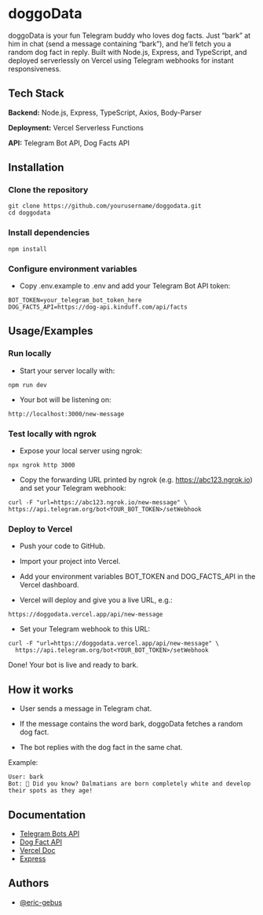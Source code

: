
# doggoData

doggoData is your fun Telegram buddy who loves dog facts. Just “bark” at him in chat (send a message containing “bark”), and he’ll fetch you a random dog fact in reply. Built with Node.js, Express, and TypeScript, and deployed serverlessly on Vercel using Telegram webhooks for instant responsiveness.

## Tech Stack

**Backend:** Node.js, Express, TypeScript, Axios, Body-Parser 

**Deployment:** Vercel Serverless Functions  

**API:** Telegram Bot API, Dog Facts API

## Installation

### Clone the repository

```
git clone https://github.com/yourusername/doggodata.git
cd doggodata
```

### Install dependencies
```
npm install
```

### Configure environment variables
- Copy .env.example to .env and add your Telegram Bot API token:
```
BOT_TOKEN=your_telegram_bot_token_here
DOG_FACTS_API=https://dog-api.kinduff.com/api/facts
```



## Usage/Examples

### Run locally
- Start your server locally with:
```
npm run dev
```

- Your bot will be listening on:
```
http://localhost:3000/new-message
```

### Test locally with ngrok
- Expose your local server using ngrok:
```
npx ngrok http 3000
```

- Copy the forwarding URL printed by ngrok (e.g. https://abc123.ngrok.io) and set your Telegram webhook:
```
curl -F "url=https://abc123.ngrok.io/new-message" \
https://api.telegram.org/bot<YOUR_BOT_TOKEN>/setWebhook
```

### Deploy to Vercel
- Push your code to GitHub.

- Import your project into Vercel.

- Add your environment variables BOT_TOKEN and DOG_FACTS_API in the Vercel dashboard.

- Vercel will deploy and give you a live URL, e.g.:
```
https://doggodata.vercel.app/api/new-message
```

- Set your Telegram webhook to this URL:
```
curl -F "url=https://doggodata.vercel.app/api/new-message" \
  https://api.telegram.org/bot<YOUR_BOT_TOKEN>/setWebhook
```

Done! Your bot is live and ready to bark.



## How it works
- User sends a message in Telegram chat.

- If the message contains the word bark, doggoData fetches a random dog fact.

- The bot replies with the dog fact in the same chat.

Example:
```
User: bark
Bot: 🐶 Did you know? Dalmatians are born completely white and develop their spots as they age!
```



## Documentation

- [Telegram Bots API](https://core.telegram.org/bots/api)
- [Dog Fact API](https://dogapi.dog/)
- [Vercel Doc](https://vercel.com/docs)
- [Express](https://expressjs.com/)



## Authors

- [@eric-gebus](https://www.github.com/-eric-gebus)

